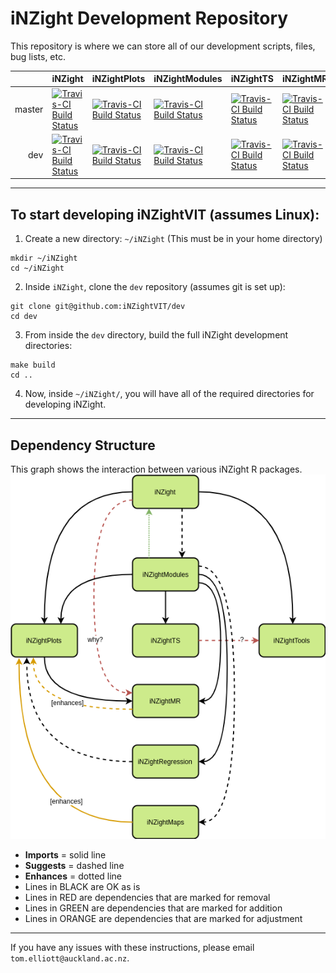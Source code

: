 # iNZight Development Repository

This repository is where we can store all of our development scripts, files, bug lists, etc.

||iNZight|iNZightPlots|iNZightModules|iNZightTS|iNZightMR|iNZightRegression|iNZightMaps|iNZightTools|vit|
|--:|:--|:--|:--|:--|:--|:--|:--|:--|:--|
|master|[![Travis-CI Build Status](https://travis-ci.org/iNZightVIT/iNZight.svg?branch=master)](https://travis-ci.org/iNZightVIT/iNZight)|[![Travis-CI Build Status](https://travis-ci.org/iNZightVIT/iNZightPlots.svg?branch=master)](https://travis-ci.org/iNZightVIT/iNZightPlots)|[![Travis-CI Build Status](https://travis-ci.org/iNZightVIT/iNZightModules.svg?branch=master)](https://travis-ci.org/iNZightVIT/iNZightModules)|[![Travis-CI Build Status](https://travis-ci.org/iNZightVIT/iNZightTS.svg?branch=master)](https://travis-ci.org/iNZightVIT/iNZightTS)|[![Travis-CI Build Status](https://travis-ci.org/iNZightVIT/iNZightMR.svg?branch=master)](https://travis-ci.org/iNZightVIT/iNZightMR)|[![Travis-CI Build Status](https://travis-ci.org/iNZightVIT/iNZightRegression.svg?branch=master)](https://travis-ci.org/iNZightVIT/iNZightRegression)|[![Travis-CI Build Status](https://travis-ci.org/iNZightVIT/iNZightMaps.svg?branch=master)](https://travis-ci.org/iNZightVIT/iNZightMaps)|[![Travis-CI Build Status](https://travis-ci.org/iNZightVIT/iNZightTools.svg?branch=master)](https://travis-ci.org/iNZightVIT/iNZightTools)||
|dev|[![Travis-CI Build Status](https://travis-ci.org/iNZightVIT/iNZight.svg?branch=dev)](https://travis-ci.org/iNZightVIT/iNZight)|[![Travis-CI Build Status](https://travis-ci.org/iNZightVIT/iNZightPlots.svg?branch=dev)](https://travis-ci.org/iNZightVIT/iNZightPlots)|[![Travis-CI Build Status](https://travis-ci.org/iNZightVIT/iNZightModules.svg?branch=dev)](https://travis-ci.org/iNZightVIT/iNZightModules)|[![Travis-CI Build Status](https://travis-ci.org/iNZightVIT/iNZightTS.svg?branch=dev)](https://travis-ci.org/iNZightVIT/iNZightTS)|[![Travis-CI Build Status](https://travis-ci.org/iNZightVIT/iNZightMR.svg?branch=dev)](https://travis-ci.org/iNZightVIT/iNZightMR)|[![Travis-CI Build Status](https://travis-ci.org/iNZightVIT/iNZightRegression.svg?branch=dev)](https://travis-ci.org/iNZightVIT/iNZightRegression)|[![Travis-CI Build Status](https://travis-ci.org/iNZightVIT/iNZightMaps.svg?branch=dev)](https://travis-ci.org/iNZightVIT/iNZightMaps)|[![Travis-CI Build Status](https://travis-ci.org/iNZightVIT/iNZightTools.svg?branch=dev)](https://travis-ci.org/iNZightVIT/iNZightTools)||

***
## To start developing iNZightVIT (assumes Linux):

1) Create a new directory: `~/iNZight`
   (This must be in your home directory)
```
mkdir ~/iNZight
cd ~/iNZight
```

2) Inside `iNZight`, clone the `dev` repository (assumes git is set up):
```
git clone git@github.com:iNZightVIT/dev
cd dev
```

3) From inside the `dev` directory, build the full iNZight development directories:
```
make build
cd ..
```

4) Now, inside `~/iNZight/`, you will have all of the required directories for
   developing iNZight.

***
## Dependency Structure

This graph shows the interaction between various iNZight R packages.
![Diagram](https://raw.githubusercontent.com/iNZightVIT/dev/master/iNZight_dependencies.png)

* __Imports__ = solid line
* __Suggests__ = dashed line
* __Enhances__ = dotted line
* Lines in BLACK are OK as is
* Lines in RED are dependencies that are marked for removal
* Lines in GREEN are dependencies that are marked for addition
* Lines in ORANGE are dependencies that are marked for adjustment


***


If you have any issues with these instructions, please email `tom.elliott@auckland.ac.nz`.
